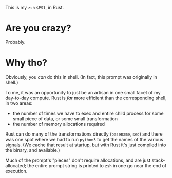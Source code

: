 This is my `zsh` `$PS1`, in Rust.

# Are you crazy?

Probably.

# Why tho?

Obviously, you *can* do this in shell. (In fact, this prompt was originally in
shell.)

To me, it was an opportunity to just be an artisan in one small facet of my
day-to-day compute. Rust is *far* more efficient than the corresponding shell,
in two areas:

* the number of times we have to exec and entire child process for some small
  piece of data, or some small transformation
* the number of memory allocations required

Rust can do many of the transformations directly (`basename`, `sed`) and there
was one spot where we had to run `python3` to get the names of the various
signals. (We cache that result at startup, but with Rust it's just compiled
into the binary, and available.)

Much of the prompt's "pieces" don't require allocations, and are
just stack-allocated; the entire prompt string is printed to `zsh` in one go
near the end of execution.
